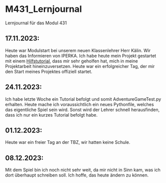# M431_Lernjournal
Lernjournal für das Modul 431

## 17.11.2023:

Heute war Modulstart bei unserem neuen Klassenlehrer Herr Kälin. Wir haben das Informieren von 
IPERKA. Ich habe heute mein Projekt gestartet mit einem <a href="https://www.makeuseof.com/python-text-adventure-game-create/">Hilfstutorial</a>, dass mir sehr geholfen hat, 
mich in meine Projektarbeit hineinzuversetzen. 
Heute war ein erfolgreicher Tag, der mir den Start meines Projektes offiziell startet.

## 24.11.2023:

Ich habe letzte Woche ein Tutorial befolgt und somit AdventureGameTest.py erhalten. 
Heute mache ich voraussichtlich ein neues Pythonfile, welches das eigentliche Spiel sein wird.
Sonst wird der Lehrer schnell herausfinden, dass ich nur ein kurzes Tutorial befolgt habe.

## 01.12.2023:

Heute war ein freier Tag an der TBZ, wir hatten keine Schule. 

## 08.12.2023:

Mit dem Spiel bin ich noch nicht sehr weit, da mir nicht in Sinn kam, was ich dort überhaupt schreiben soll. 
Ich hoffe, das heute ändern zu können. 
